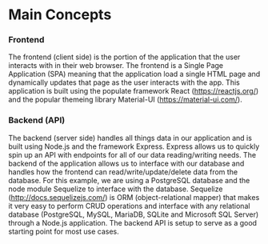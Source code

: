 # Main Concepts

### Frontend
The frontend (client side) is the portion of the application that the user interacts with in their web browser. The frontend is a Single Page Application (SPA) meaning that the application load a single HTML page and dynamically updates that page as the user interacts with the app. This application is built using the populate framework React (https://reactjs.org/) and the popular themeing library Material-UI (https://material-ui.com/).

### Backend (API)
The backend (server side) handles all things data in our application and is built using Node.js and the framework Express. Express allows us to quickly spin up an API with endpoints for all of our data reading/writing needs. The backend of the application allows us to interface with our database and handles how the frontend can read/write/update/delete data from the database. For this example, we are using a PostgreSQL database and the node module Sequelize to interface with the database. Sequelize (http://docs.sequelizejs.com/) is ORM (object-relational mapper) that makes it very easy to perform CRUD operations and interface with any relational database (PostgreSQL, MySQL, MariaDB, SQLite and Microsoft SQL Server) through a Node.js application. The backend API is setup to serve as a good starting point for most use cases.



